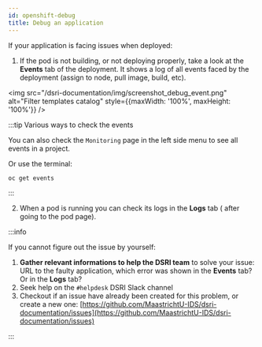 ```yaml
---
id: openshift-debug
title: Debug an application
---
```


If your application is facing issues when deployed:

1. If the pod is not building, or not deploying properly, take a look at the **Events** tab of the deployment. It shows a log of all events faced by the deployment (assign to node, pull image, build, etc).

<img src="/dsri-documentation/img/screenshot_debug_event.png" alt="Filter templates catalog" style={{maxWidth: '100%', maxHeight: '100%'}} />

:::tip Various ways to check the events

You can also check the `Monitoring` page in the left side menu to see all events in a project.

Or use the terminal:

```bash
oc get events
```

:::

2. When a pod is running you can check its logs in the **Logs** tab ( after going to the pod page).

:::info

If you cannot figure out the issue by yourself:

1. **Gather relevant informations to help the DSRI team** to solve your issue: URL to the faulty application, which error was shown in the **Events** tab? Or in the **Logs** tab?
2. Seek help on the `#helpdesk` DSRI Slack channel
3. Checkout if an issue have already been created for this problem, or create a new one: [https://github.com/MaastrichtU-IDS/dsri-documentation/issues](https://github.com/MaastrichtU-IDS/dsri-documentation/issues)

:::